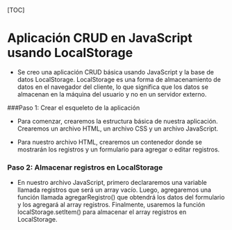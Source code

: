 [TOC]
# Aplicación CRUD en JavaScript usando LocalStorage

- Se creo una aplicación CRUD básica usando JavaScript y la base de datos LocalStorage. LocalStorage es una forma de almacenamiento de datos en el navegador del cliente, lo que significa que los datos se almacenan en la máquina del usuario y no en un servidor externo.



###Paso 1: Crear el esqueleto de la aplicación
- Para comenzar, crearemos la estructura básica de nuestra aplicación. Crearemos un archivo HTML, un archivo CSS y un archivo JavaScript.

- Para nuestro archivo HTML, crearemos un contenedor donde se mostrarán los registros y un formulario para agregar o editar registros.

### Paso 2: Almacenar registros en LocalStorage
- En nuestro archivo JavaScript, primero declararemos una variable llamada registros que será un array vacío. Luego, agregaremos una función llamada agregarRegistro() que obtendrá los datos del formulario y los agregará al array registros. Finalmente, usaremos la función localStorage.setItem() para almacenar el array registros en LocalStorage.


